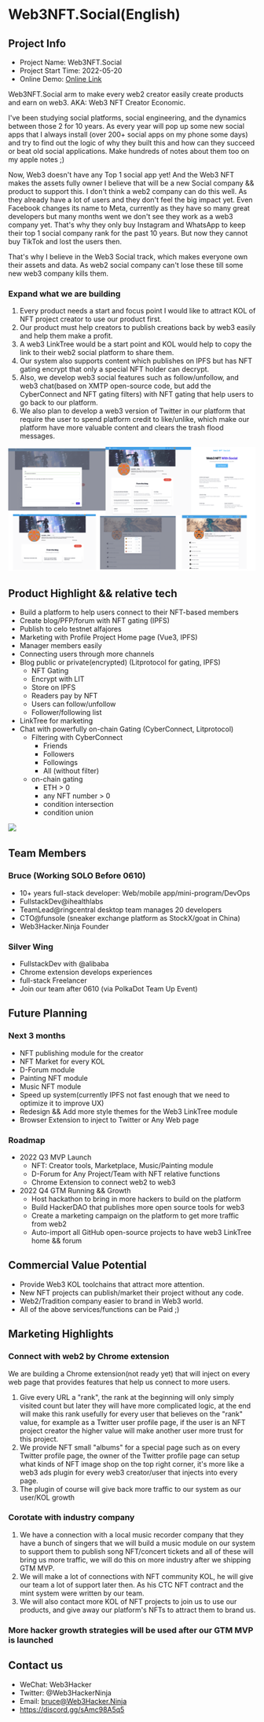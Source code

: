# Web3NFT.Social(English)

## Project Info

* Project Name: Web3NFT.Social
* Project Start Time: 2022-05-20
* Online Demo: [Online Link](https://alfajores.web3nft.social/0xC6E58fb4aFFB6aB8A392b7CC23CD3feF74517F6C)

Web3NFT.Social arm to make every web2 creator easily create products and earn on web3.
AKA: Web3 NFT Creator Economic.

I've been studying social platforms, social engineering, and the dynamics between those 2 for 10 years. As every year will pop up some new social apps that I always install (over 200+ social apps on my phone some days) and try to find out the logic of why they built this and how can they succeed or beat old social applications. Make hundreds of notes about them too on my apple notes ;)

Now, Web3 doesn't have any Top 1 social app yet! And the Web3 NFT makes the assets fully owner I believe that will be a new Social company && product to support this.
I don't think a web2 company can do this well. As they already have a lot of users and they don't feel the big impact yet.
Even Facebook changes its name to Meta, currently as they have so many great developers but many months went we don't see they work as a web3 company yet. That's why they only buy Instagram and WhatsApp to keep their top 1 social company rank for the past 10 years. But now they cannot buy TikTok and lost the users then.

That's why I believe in the Web3 Social track, which makes everyone own their assets and data. As web2 social company can't lose these till some new web3 company kills them.

### Expand what we are building

1. Every product needs a start and focus point I would like to attract KOL of NFT project creator to use our product first.
2. Our product must help creators to publish creations back by web3 easily and help them make a profit.
3. A web3 LinkTree would be a start point and KOL would help to copy the link to their web2 social platform to share them.
4. Our system also supports content which publishes on IPFS but has NFT gating encrypt that only a special NFT holder can decrypt.
5. Also, we develop web3 social features such as follow/unfollow, and web3 chat(based on XMTP open-source code, but add the CyberConnect and NFT gating filters) with NFT gating that help users to go back to our platform.
6. We also plan to develop a web3 version of Twitter in our platform that require the user to spend platform credit to like/unlike, which make our platform have more valuable content and clears the trash flood messages.

<img src="./screenshot/full-1.png" />

## Product Highlight && relative tech

* Build a platform to help users connect to their NFT-based members
* Create blog/PFP/forum with NFT gating (IPFS)
* Publish to celo testnet alfajores
* Marketing with Profile Project Home page (Vue3, IPFS)
* Manager members easily
* Connecting users through more channels
* Blog public or private(encrypted) (Litprotocol for gating, IPFS)
  * NFT Gating
  * Encrypt with LIT
  * Store on IPFS
  * Readers pay by NFT
  * Users can follow/unfollow
  * Follower/following list
* LinkTree for marketing
* Chat with powerfully on-chain Gating (CyberConnect, Litprotocol)
  * Filtering with CyberConnect
    * Friends
    * Followers
    * Followings
    * All (without filter)
  * on-chain gating
    * ETH > 0
    * any NFT number > 0
    * condition intersection
    * condition union

<img src="./screenshot/full-2.png" />

## Team Members

### Bruce (Working SOLO Before 0610)

* 10+ years full-stack developer: Web/mobile app/mini-program/DevOps
* FullstackDev@ihealthlabs
* TeamLead@ringcentral desktop team manages 20 developers
* CTO@funsole (sneaker exchange platform as StockX/goat in China)
* Web3Hacker.Ninja Founder

### Silver Wing

* FullstackDev with @alibaba
* Chrome extension develops experiences
* full-stack Freelancer
* Join our team after 0610 (via PolkaDot Team Up Event)

## Future Planning

### Next 3 months

* NFT publishing module for the creator
* NFT Market for every KOL
* D-Forum module
* Painting NFT module
* Music NFT module
* Speed up system(currently IPFS not fast enough that we need to optimize it to improve UX)
* Redesign && Add more style themes for the Web3 LinkTree module
* Browser Extension to inject to Twitter or Any Web page

### Roadmap

* 2022 Q3 MVP Launch
  * NFT: Creator tools, Marketplace, Music/Painting module
  * D-Forum for Any Project/Team with NFT relative functions
  * Chrome Extension to connect web2 to web3
* 2022 Q4 GTM Running && Growth
  * Host hackathon to bring in more hackers to build on the platform
  * Build HackerDAO that publishes more open source tools for web3
  * Create a marketing campaign on the platform to get more traffic from web2
  * Auto-import all GitHub open-source projects to have web3 LinkTree home && forum

## Commercial Value Potential

* Provide Web3 KOL toolchains that attract more attention.
* New NFT projects can publish/market their project without any code.
* Web2/Tradition company easier to brand in Web3 world.
* All of the above services/functions can be Paid ;)

## Marketing Highlights

### Connect with web2 by Chrome extension

We are building a Chrome extension(not ready yet) that will inject on every web page that provides features that help us connect to more users.

1. Give every URL a "rank", the rank at the beginning will only simply visited count but later they will have more complicated logic, at the end will make this rank usefully for every user that believes on the "rank" value, for example as a Twitter user profile page, if the user is an NFT project creator the higher value will make another user more trust for this project.
2. We provide NFT small "albums" for a special page such as on every Twitter profile page, the owner of the Twitter profile page can setup what kinds of NFT image shop on the top right corner, it's more like a web3 ads plugin for every web3 creator/user that injects into every page.
3. The plugin of course will give back more traffic to our system as our user/KOL growth

### Corotate with industry company

1. We have a connection with a local music recorder company that they have a bunch of singers that we will build a music module on our system to support them to publish song NFT/concert tickets and all of these will bring us more traffic, we will do this on more industry after we shipping GTM MVP.
2. We will make a lot of connections with NFT community KOL, he will give our team a lot of support later then. As his CTC NFT contract and the mint system were written by our team.
3. We will also contact more KOL of NFT projects to join us to use our products, and give away our platform's NFTs to attract them to brand us.

### More hacker growth strategies will be used after our GTM MVP is launched

## Contact us

* WeChat: Web3Hacker
* Twitter: @Web3HackerNinja
* Email: bruce@Web3Hacker.Ninja
* <https://discord.gg/sAmc98A5q5>
